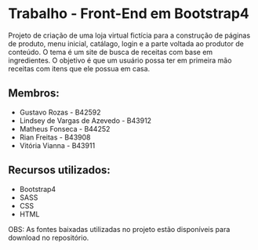 # Trabalho - Front-End em Bootstrap4

Projeto de criação de uma loja virtual fictícia para a construção de páginas de produto, menu inicial, catálago, login e a parte voltada ao produtor de conteúdo. O tema é um site de busca de receitas com base em ingredientes. O objetivo é que um usuário possa ter em primeira mão receitas com itens que ele possua em casa.

## Membros:
 - Gustavo Rozas - B42592
 - Lindsey de Vargas de Azevedo - B43912
 - Matheus Fonseca - B44252
 - Rian Freitas  - B43908
 - Vitória Vianna - B43911

## Recursos utilizados:
 - Bootstrap4
 - SASS
 - CSS
 - HTML

OBS: As fontes baixadas utilizadas no projeto estão disponíveis para download no repositório.
